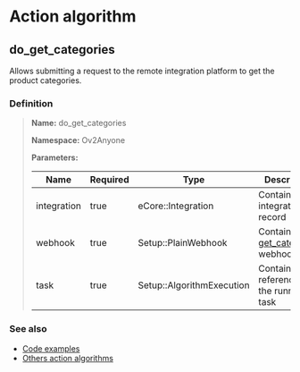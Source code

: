 # Action algorithm

## do_get_categories

Allows submitting a request to the remote integration platform to get the product categories.
    
### Definition

> **Name:** do_get_categories
> 
> **Namespace:** Ov2Anyone
>
> **Parameters:**
> 
> | Name | Required | Type | Description |
> | ---- | -------- | ---- | ----------- |
> | integration | true | eCore::Integration | Contains integration record |
> | webhook | true | Setup::PlainWebhook | Contains the [get_categories](../webhooks/overview?id=get_categories) webhook |
> | task | true | Setup::AlgorithmExecution | Contains a reference to the running task |

### See also
* [Code examples](https://cenit.io/algorithm?f[name][40703][o]=is&f[name][40703][v]=do_get_categories&f[namespace][40840][o]=starts_with&f[namespace][40840][v]=Ov2)
* [Others action algorithms](overview?id=do_get_categories)